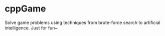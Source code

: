 # cppGame
Solve game problems using techniques from brute-force search to artificial intelligence. Just for fun~


